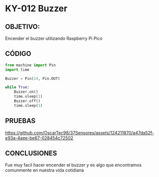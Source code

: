 # KY-012 Buzzer

## OBJETIVO:
Encender el buzzer utilizando Raspberry Pi Pico

## CÓDIGO
```python
from machine import Pin
import time

Buzzer = Pin(14, Pin.OUT)

while True:
    Buzzer.on()
    time.sleep(1)
    Buzzer.off()
    time.sleep(1)
```

## PRUEBAS


https://github.com/OscarTec98/37Sensores/assets/124211870/a47da52f-e93a-4aee-be67-028454c72502


## CONCLUSIONES
Fue muy facil hacer encender el buzzer y es algo que encontramos comunmente en nuestra vida cotidiana
